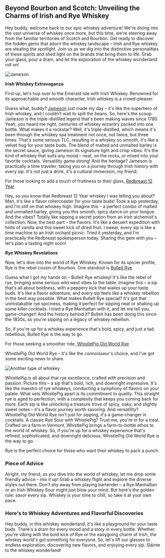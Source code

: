 ## Beyond Bourbon and Scotch: Unveiling the Charms of Irish and Rye Whiskey

Hey buddy, welcome back to our epic whiskey adventure! We're diving into the vast universe of whiskey once more, but this time, we're steering away from the familiar territories of Scotch and Bourbon. Get ready to discover the hidden gems that adorn the whiskey landscape – Irish and Rye whiskey are stealing the spotlight. Join us as we dig into the distinctive personalities of these spirits and shed light on the brands that bring them to life. Grab your glass, pour a dram, and let the exploration of the whiskey wonderland roll on!

![Jameson](assets/posts/WhatElseDoPeopleDrinkBesideBourbonAndScotch/Jameson.webp)

**Irish Whiskey Extravaganza**

First up, let's hop over to the Emerald Isle with Irish Whiskey. Renowned for its approachable and smooth character, Irish whiskey is a crowd-pleaser.

Guess what, buddy? [Jameson](test) just made my day – it's like the superhero of Irish whiskey, and I couldn't wait to spill the beans. So, here's the scoop: Jameson is the triple-distilled legend that's been making waves since 1780. Yeah, you heard me right, centuries of whiskey wizardry packed into one bottle. What makes it a rockstar? Well, it's triple-distilled, which means it's been through the whiskey spa treatment not once, not twice, but three times. That's some serious TLC, resulting in a whiskey so smooth, it's like a velvet hug for your taste buds. The blend of malted and unmalted barley is the secret sauce, giving Jameson its signature light and crisp vibes. It's the kind of whiskey that suits any mood – neat, on the rocks, or mixed into your favorite cocktails. Versatility game strong! And the heritage? Jameson is practically a time traveler, taking you on a journey through Irish history with every sip. It's not just a drink, it's a cultural immersion, my friend.

For those looking to add a touch of fruitiness to their glass, [Redbreast 12 Year](test)

Hey, so you know that Redbreast 12 Year whiskey I was telling you about? Man, it's like a flavor rollercoaster for your taste buds! Took a sip yesterday, and I'm still on that whiskey high. Imagine this – a perfect combo of malted and unmalted barley, giving you this smooth, spicy dance on your tongue. And the vibes? Totally like sipping a secret potion from an Irish alchemist's collection. Now, the best part – the flavors. It's like a dessert expedition with hints of vanilla and this sweet kick of dried fruit. I swear, every sip is like a time machine to an Irish orchard picnic. Tried it yesterday, and I'm practically the Redbreast spokesperson today. Sharing this gem with you – let's plan a tasting night soon!

**Rye Whiskey Revelations**

Now, let's dive into the world of Rye Whiskey. Known for its spicier profile, Rye is the rebel cousin of Bourbon. One standout is [Bulleit Rye](test)

Guess what I got my hands on – Bulleit Rye whiskey! It's like the rebel of rye, bringing some serious wild west vibes to the table. Imagine this – a sip that's all about boldness, with a peppery kick that wakes up your taste buds. It's like a flavor adventure, and every sip feels like a whiskey rebellion in the best way possible. What makes Bulleit Rye special? It's got that unmistakable rye spiciness, making it perfect for sipping neat or shaking up some killer cocktails. I tried a Rye Manhattan with it, and let me tell you, game-changer! And the history behind it? Bulleit has been doing this since the 1830s, so you're sipping on a legacy of whiskey rebellion.

So, if you're up for a whiskey experience that's bold, spicy, and just a tad rebellious, Bulleit Rye is the way to go.

For those seeking a smoother ride, [WhistlePig Old World Rye](test)

WhistlePig Old World Rye – it's like the connoisseur's choice, and I've got some exciting news to share.

![Another type of whiskey](assets/posts/WhatElseDoPeopleDrinkBesideBourbonAndScotch/AnotherTypeOfWhiskey.webp)

WhistlePig is all about that rye excellence, crafted with precision and passion. Picture this – a sip that's bold, rich, and downright impressive. It's like the maestro of rye whiskeys, conducting a symphony of flavors on your palate. What sets WhistlePig apart is its commitment to quality. This straight rye is aged to perfection, with a complexity that keeps you coming back for more. Each sip is like unlocking a treasure trove of spicy, oaky, and slightly sweet notes – it's a flavor journey worth savoring. And versatility? WhistlePig Old World Rye isn't just for sipping, it's a game-changer in cocktails. A classic Rye Sour with WhistlePig? Trust me, you're in for a treat. Crafted on a farm in Vermont, WhistlePig brings a farm-to-bottle ethos to the world of whiskey. So, if you're up for a whiskey experience that's refined, sophisticated, and downright delicious, WhistlePig Old World Rye is the way to go.

Rye is the perfect choice for those who want their whiskey to pack a punch.

### Piece of Advice

Alright, my friend, as you dive into the world of whiskey, let me drop some friendly advice – mix it up! Grab a whiskey flight and explore the diverse styles out there. Don't shy away from playing bartender – a Rye Manhattan or an Irish Whiskey Sour might just blow your mind. But here's the golden rule: savor every sip. Whiskey is your time to chill, so take it at your own pace.

### Here's to Whiskey Adventures and Flavorful Discoveries

Hey buddy, in this whiskey wonderland, it's like a playground for your taste buds. There's a dram for every mood and a story in every bottle. Whether you're vibing with the bold kick of Rye or the easygoing charm of Irish, the whiskey world's got something for everyone. So, let's lift our glasses to endless exploration, discovering new flavors, and enjoying every sip. Sláinte to the whiskey wonderland!
